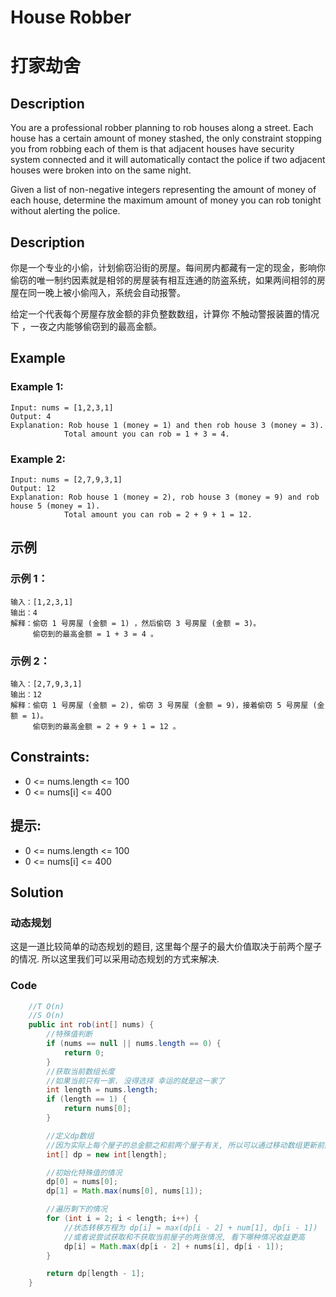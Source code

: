# House Robber
# 打家劫舍


## Description
You are a professional robber planning to rob houses along a street. Each house has a certain amount of money stashed, the only constraint stopping you from robbing each of them is that adjacent houses have security system connected and it will automatically contact the police if two adjacent houses were broken into on the same night.

Given a list of non-negative integers representing the amount of money of each house, determine the maximum amount of money you can rob tonight without alerting the police.

## Description
你是一个专业的小偷，计划偷窃沿街的房屋。每间房内都藏有一定的现金，影响你偷窃的唯一制约因素就是相邻的房屋装有相互连通的防盗系统，如果两间相邻的房屋在同一晚上被小偷闯入，系统会自动报警。

给定一个代表每个房屋存放金额的非负整数数组，计算你 不触动警报装置的情况下 ，一夜之内能够偷窃到的最高金额。



## Example
### Example 1:
    Input: nums = [1,2,3,1]
    Output: 4
    Explanation: Rob house 1 (money = 1) and then rob house 3 (money = 3).
                Total amount you can rob = 1 + 3 = 4.

### Example 2:
    Input: nums = [2,7,9,3,1]
    Output: 12
    Explanation: Rob house 1 (money = 2), rob house 3 (money = 9) and rob house 5 (money = 1).
                Total amount you can rob = 2 + 9 + 1 = 12.


## 示例
### 示例 1：
    输入：[1,2,3,1]
    输出：4
    解释：偷窃 1 号房屋 (金额 = 1) ，然后偷窃 3 号房屋 (金额 = 3)。
         偷窃到的最高金额 = 1 + 3 = 4 。

### 示例 2：
    输入：[2,7,9,3,1]
    输出：12
    解释：偷窃 1 号房屋 (金额 = 2), 偷窃 3 号房屋 (金额 = 9)，接着偷窃 5 号房屋 (金额 = 1)。
         偷窃到的最高金额 = 2 + 9 + 1 = 12 。

## Constraints:
* 0 <= nums.length <= 100
* 0 <= nums[i] <= 400

## 提示:
* 0 <= nums.length <= 100
* 0 <= nums[i] <= 400

## Solution
### 动态规划
这是一道比较简单的动态规划的题目, 这里每个屋子的最大价值取决于前两个屋子的情况. 所以这里我们可以采用动态规划的方式来解决.


### Code

```java
    //T O(n)
    //S O(n)
    public int rob(int[] nums) {
        //特殊值判断
        if (nums == null || nums.length == 0) {
            return 0;
        }
        //获取当前数组长度
        //如果当前只有一家. 没得选择 幸运的就是这一家了
        int length = nums.length;
        if (length == 1) {
            return nums[0];
        }

        //定义dp数组
        //因为实际上每个屋子的总金额之和前两个屋子有关, 所以可以通过移动数组更新前两个屋子的总金额, 使得S为O(1)
        int[] dp = new int[length];

        //初始化特殊值的情况
        dp[0] = nums[0];
        dp[1] = Math.max(nums[0], nums[1]);

        //遍历剩下的情况
        for (int i = 2; i < length; i++) {
            //状态转移方程为 dp[i] = max(dp[i - 2] + num[1], dp[i - 1])
            //或者说尝试获取和不获取当前屋子的两张情况, 看下哪种情况收益更高
            dp[i] = Math.max(dp[i - 2] + nums[i], dp[i - 1]);
        }

        return dp[length - 1];
    }

```